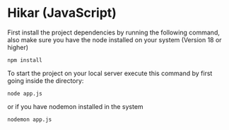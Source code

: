 # Hikar (JavaScript)

First install the project dependencies by running the following command, also make sure you have the node installed on your system (Version 18 or higher)

```
npm install
```

To start the project on your local server execute this command by first going inside the directory:

```
node app.js
```

or if you have nodemon installed in the system

```
nodemon app.js
```
